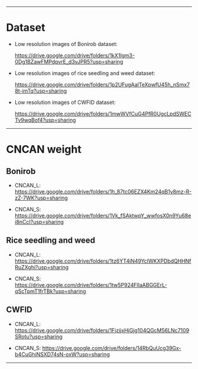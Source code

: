 ***

# Dataset
   
  * Low resolution images of Bonirob dataset:

    https://drive.google.com/drive/folders/1kX1lgm3-0Dg1BZawFMPdpvrE_d3vJPR5?usp=sharing
    
  * Low resolution images of rice seedling and weed dataset:

    https://drive.google.com/drive/folders/1p2UFugAaITeXpwfU45h_nSmx78t-imTq?usp=sharing
 
  * Low resolution images of CWFID dataset:

    https://drive.google.com/drive/folders/1mwWVfCuG4PfR0UgcLpdSWECTv9wqBof4?usp=sharing

***

# CNCAN weight

  ## Bonirob

  * CNCAN_L: https://drive.google.com/drive/folders/1h_87tc06EZX4Km24qB1y8mz-R-zZ-7WK?usp=sharing

  * CNCAN_S: https://drive.google.com/drive/folders/1Vk_fSAktwpY_wwfosX0n9Yu68ei8nCcI?usp=sharing
  

  ## Rice seedling and weed

  * CNCAN_L: https://drive.google.com/drive/folders/1tz6YT4iN49YcIWKXPDbdQHHNfRuZXghi?usp=sharing

  * CNCAN_S: https://drive.google.com/drive/folders/1tw5P924FlIaABGGErL-qScTpmT1frTBk?usp=sharing
  

  ## CWFID

  * CNCAN_L: https://drive.google.com/drive/folders/1FjzijxHjGjg104QGcM56LNc7109SRotu?usp=sharing

  * CNCAN_S: https://drive.google.com/drive/folders/14RbQuUcg39Gx-b4CuGhiNSXD74sN-oxW?usp=sharing

***

